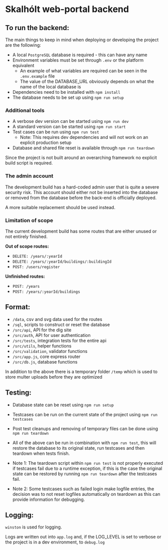 # Skalhólt web-portal backend

## To run the backend:

The main things to keep in mind when deploying or developing the project are the following:

* A local `PostgreSQL` database is required - this can have any name
* Environment variables must be set through `.env` or the platform equivalent
  - An example of what variables are required can be seen in the `.env.example` file
  - The value of the DATABASE_URL obviously depends on what the name of the local database is
* Dependencies need to be installed with `npm install`
* The database needs to be set up using `npm run setup`

### Additional tools

* A verbose dev version can be started using `npm run dev`
* A standard version can be started using `npm run start`
* Test cases can be run using `npm run test`
  - Note: This requires dev dependencies and will not work on an explicit production setup
* Database and shared file reset is available through `npm run teardown`

Since the project is not built around an overarching framework no explicit build script is required.

### The admin account

The development build has a hard-coded admin user that is quite a severe security risk. This account should either not be inserted into the database or removed from the database before the back-end is officially deployed.

A more suitable replacement should be used instead.

### Limitation of scope

The current development build has some routes that are either unused or not entirely finished.

**Out of scope routes:**

* `DELETE: /years/:yearId`
* `DELETE: /years/:yearId/buildings/:buildingId`
* `POST: /users/register`

**Unfinished routes:**

* `POST: /years`
* `POST: /years/:yearId/buildings`

## Format:

* `/data`, csv and svg data used for the routes
* `/sql`, scripts to construct or reset the database
* `/src/api`, API for the dig site
* `/src/auth`, API for user authentication
* `/src/tests`, integration tests for the entire api
* `/src/utils`, helper functions
* `/src/validation`, validator functions
* `/src/app.js`, core express router
* `/src/db.js`, database functions

In addition to the above there is a temporary folder `/temp` which is used to store multer uploads before they are optimized

## Testing:

* Database state can be reset using `npm run setup`
* Testcases can be run on the current state of the project using `npm run testcases`
* Post test cleanups and removing of temporary files can be done using `npm run teardown`
* All of the above can be run in combination with `npm run test`, this will restore the database to its original state, run testcases and then teardown when tests finish.

* Note 1: The teardown script within `npm run test` is not properly executed if testcases fail due to a runtime exception, if this is the case the original state can be restored by running `npm run teardown` after the testcases fail.
* Note 2: Some testcases such as failed login make logfile entries, the decision was to not reset logfiles automatically on teardown as this can provide information for debugging.

## Logging:

`winston` is used for logging.

Logs are written out into `app.log` and, if the LOG_LEVEL is set to verbose or the project is in a dev environment, to `debug.log`
